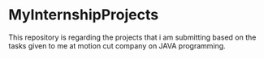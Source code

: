 # MyInternshipProjects
This repository is regarding the projects that i am submitting based on the tasks given to me at motion cut company on JAVA programming.

